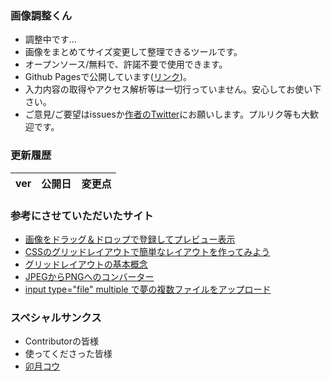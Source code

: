 ### 画像調整くん
- 調整中です…
- 画像をまとめてサイズ変更して整理できるツールです。
- オープンソース/無料で、許諾不要で使用できます。
- Github Pagesで公開しています([リンク](https://norihitoishida.github.io/adjust-images/))。
- 入力内容の取得やアクセス解析等は一切行っていません。安心してお使い下さい。
- ご意見/ご要望はissuesか[作者のTwitter](https://twitter.com/norihitoishida)にお願いします。プルリク等も大歓迎です。

### 更新履歴

|ver|公開日|変更点|
|---|---|---|

### 参考にさせていただいたサイト
- [画像をドラッグ＆ドロップで登録してプレビュー表示](https://qiita.com/tonkatu_tanaka/items/77fd4300f543a4f9682d)
- [CSSのグリッドレイアウトで簡単なレイアウトを作ってみよう](https://www.webopixel.net/html-css/1406.html)
- [グリッドレイアウトの基本概念](https://developer.mozilla.org/ja/docs/Web/CSS/CSS_Grid_Layout/Basic_Concepts_of_Grid_Layout)
- [JPEGからPNGへのコンバーター](https://convertio.co/ja/jpeg-png/)
- [input type="file" multiple で夢の複数ファイルをアップロード](https://kazumich.com/html5multiple.html)

### スペシャルサンクス
- Contributorの皆様
- 使ってくださった皆様
- [卯月コウ](https://www.youtube.com/channel/UC3lNFeJiTq6L3UWoz4g1e-A)
